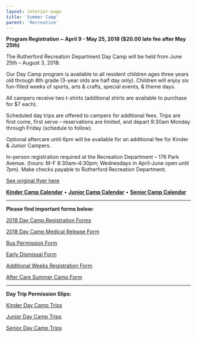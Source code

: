 ```yaml
---
layout: interior-page
title: 'Summer Camp'
parent: 'Recreation'
---
```



**Program Registration ~ April 9 - May 25, 2018 ($20.00 late fee after May 25th)**

The Rutherford Recreation Department Day Camp will be held from June 25th – August 3, 2018.

Our Day Camp program is available to all resident children ages three years old through 8th grade (3-year olds are half day only). Children will enjoy six fun-filled weeks of sports, arts & crafts, special events, & theme days.

All campers receive two t-shirts (additional shirts are available to purchase for $7 each).

Scheduled day trips are offered to campers for additional fees. Trips are first come, first serve – reservations are limited, and depart 9:30am Monday through Friday (schedule to follow).

Optional aftercare until 6pm will be available for an additional fee for Kinder & Junior Campers.

In-person registration required at the Recreation Department – 176 Park Avenue. (hours: M-F 8:30am–4:30pm; Wednesdays in April-June open until 7pm). Make checks payable to Rutherford Recreation Department.

[See original flyer here](https://storage.googleapis.com/static.rutherford-nj.com/recreation/posts/2018%20Summer%20Camp%20Registration%20Flier.pdf)

[**Kinder Camp Calendar**](https://storage.googleapis.com/static.rutherford-nj.com/recreation/Kinder%20Camp%20Calendar_2018.pdf)  •  [**Junior Camp Calendar**](https://storage.googleapis.com/static.rutherford-nj.com/recreation/Junior%20Camp%20Calendar_2018.pdf)  •  [**Senior Camp Calendar**](https://storage.googleapis.com/static.rutherford-nj.com/recreation/Senior%20Camp%20Calendar_2018.pdf)  

---

**Please find important forms below:**

[2018 Day Camp Registration Forms](https://storage.googleapis.com/static.rutherford-nj.com/recreation/2018%20Day%20Camp%20Registration%20Form.pdf)

[2018 Day Camp Medical Release Form](https://storage.googleapis.com/static.rutherford-nj.com/recreation/Medical%20Release_DayCamp.pdf)

[Bus Permission Form](https://storage.googleapis.com/static.rutherford-nj.com/recreation/posts/2018_summer%20camp%20bus%20permission%20(1).pdf)

[Early Dismissal Form](https://storage.googleapis.com/static.rutherford-nj.com/recreation/2018_summer%20camp%20early%20dismissal.pdf)

[Additional Weeks Registration Form](https://storage.googleapis.com/static.rutherford-nj.com/recreation/2018%20Day%20Camp%20Additional%20Weeks_Registration%20Form.pdf)

[After Care Summer Camp Form](https://storage.googleapis.com/static.rutherford-nj.com/recreation/Aftercare_Summer%20Camp%202018%20form.pdf)

---

**Day Trip Permission Slips:**

[Kinder Day Camp Trips](https://storage.googleapis.com/static.rutherford-nj.com/recreation/Kinder%20Day%20Camp%20Trips_2018.pdf)

[Junior Day Camp Trips](https://storage.googleapis.com/static.rutherford-nj.com/recreation/Junior%20Day%20Camp%20Trips_2018.pdf)

[Senior Day Camp Trips](https://storage.googleapis.com/static.rutherford-nj.com/recreation/Senior%20Day%20Camp%20Trips_2018.pdf)
